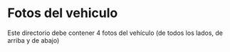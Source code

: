 Fotos del vehiculo
====


Este directorio debe contener 4 fotos del vehículo (de todos los lados, de arriba y de abajo)
